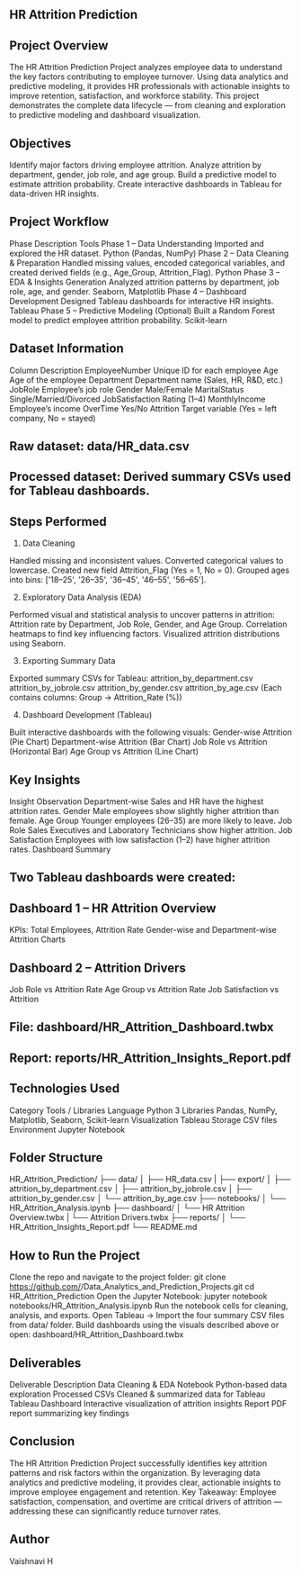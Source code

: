 ## HR Attrition Prediction
## Project Overview

The HR Attrition Prediction Project analyzes employee data to understand the key factors contributing to employee turnover.
Using data analytics and predictive modeling, it provides HR professionals with actionable insights to improve retention, satisfaction, and workforce stability.
This project demonstrates the complete data lifecycle — from cleaning and exploration to predictive modeling and dashboard visualization.

## Objectives

Identify major factors driving employee attrition.
Analyze attrition by department, gender, job role, and age group.
Build a predictive model to estimate attrition probability.
Create interactive dashboards in Tableau for data-driven HR insights.

## Project Workflow
Phase	Description	Tools
Phase 1 – Data Understanding	Imported and explored the HR dataset.	Python (Pandas, NumPy)
Phase 2 – Data Cleaning & Preparation	Handled missing values, encoded categorical variables, and created derived fields (e.g., Age_Group, Attrition_Flag).	Python
Phase 3 – EDA & Insights Generation	Analyzed attrition patterns by department, job role, age, and gender.	Seaborn, Matplotlib
Phase 4 – Dashboard Development	Designed Tableau dashboards for interactive HR insights.	Tableau
Phase 5 – Predictive Modeling (Optional)	Built a Random Forest model to predict employee attrition probability.	Scikit-learn

##  Dataset Information
Column	            Description
EmployeeNumber	    Unique ID for each employee
Age	                Age of the employee
Department	        Department name (Sales, HR, R&D, etc.)
JobRole	            Employee’s job role
Gender	            Male/Female
MaritalStatus	      Single/Married/Divorced
JobSatisfaction	    Rating (1–4)
MonthlyIncome	      Employee’s income
OverTime	          Yes/No
Attrition	          Target variable (Yes = left company, No = stayed)

## Raw dataset: data/HR_data.csv
## Processed dataset: Derived summary CSVs used for Tableau dashboards.

## Steps Performed
1. Data Cleaning

Handled missing and inconsistent values.
Converted categorical values to lowercase.
Created new field Attrition_Flag (Yes = 1, No = 0).
Grouped ages into bins:
['18–25', '26–35', '36–45', '46–55', '56–65'].

2. Exploratory Data Analysis (EDA)

Performed visual and statistical analysis to uncover patterns in attrition:
Attrition rate by Department, Job Role, Gender, and Age Group.
Correlation heatmaps to find key influencing factors.
Visualized attrition distributions using Seaborn.

3. Exporting Summary Data

Exported summary CSVs for Tableau:
attrition_by_department.csv
attrition_by_jobrole.csv
attrition_by_gender.csv
attrition_by_age.csv
(Each contains columns: Group → Attrition_Rate (%))

4. Dashboard Development (Tableau)

Built interactive dashboards with the following visuals:
Gender-wise Attrition (Pie Chart)
Department-wise Attrition (Bar Chart)
Job Role vs Attrition (Horizontal Bar)
Age Group vs Attrition (Line Chart)


## Key Insights
Insight	Observation
 Department-wise	Sales and HR have the highest attrition rates.
 Gender	Male employees show slightly higher attrition than female.
 Age Group	Younger employees (26–35) are more likely to leave.
 Job Role	Sales Executives and Laboratory Technicians show higher attrition.
 Job Satisfaction	Employees with low satisfaction (1–2) have higher attrition rates.
 Dashboard Summary

## Two Tableau dashboards were created:
## Dashboard 1 – HR Attrition Overview

KPIs: Total Employees, Attrition Rate
Gender-wise and Department-wise Attrition Charts

## Dashboard 2 – Attrition Drivers

Job Role vs Attrition Rate
Age Group vs Attrition Rate
Job Satisfaction vs Attrition

## File: dashboard/HR_Attrition_Dashboard.twbx
## Report: reports/HR_Attrition_Insights_Report.pdf

## Technologies Used
Category	    Tools / Libraries
Language	    Python 3
Libraries	    Pandas, NumPy, Matplotlib, Seaborn, Scikit-learn
Visualization	Tableau
Storage	      CSV files
Environment	  Jupyter Notebook

## Folder Structure
HR_Attrition_Prediction/
├── data/
│   ├── HR_data.csv
|   ├── export/
│       ├── attrition_by_department.csv
│       ├── attrition_by_jobrole.csv
│       ├── attrition_by_gender.csv
│       └── attrition_by_age.csv
├── notebooks/
│   └── HR_Attrition_Analysis.ipynb
├── dashboard/
│   └── HR Attrition Overview.twbx
|   └── Attrition Drivers.twbx
├── reports/
│   └── HR_Attrition_Insights_Report.pdf
└── README.md

## How to Run the Project

Clone the repo and navigate to the project folder:
git clone https://github.com/<your-username>/Data_Analytics_and_Prediction_Projects.git
cd HR_Attrition_Prediction
Open the Jupyter Notebook:
jupyter notebook notebooks/HR_Attrition_Analysis.ipynb
Run the notebook cells for cleaning, analysis, and exports.
Open Tableau → Import the four summary CSV files from data/ folder.
Build dashboards using the visuals described above or open:
dashboard/HR_Attrition_Dashboard.twbx

## Deliverables
Deliverable                 	   Description
Data Cleaning & EDA Notebook	   Python-based data exploration
Processed CSVs	                 Cleaned & summarized data for Tableau
Tableau Dashboard           	   Interactive visualization of attrition insights
Report                      	   PDF report summarizing key findings

## Conclusion

The HR Attrition Prediction Project successfully identifies key attrition patterns and risk factors within the organization.
By leveraging data analytics and predictive modeling, it provides clear, actionable insights to improve employee engagement and retention.
Key Takeaway:
Employee satisfaction, compensation, and overtime are critical drivers of attrition — addressing these can significantly reduce turnover rates.

## Author
Vaishnavi H
